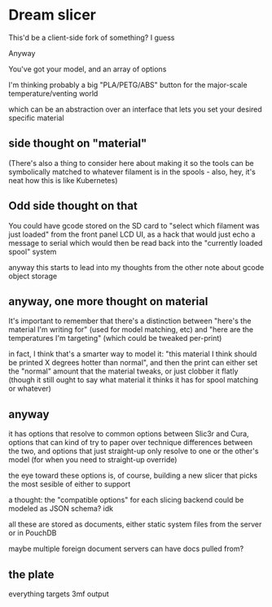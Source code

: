 # Dream slicer

This'd be a client-side fork of something? I guess

Anyway

You've got your model, and an array of options

I'm thinking probably a big "PLA/PETG/ABS" button for the major-scale temperature/venting world

which can be an abstraction over an interface that lets you set your desired specific material

## side thought on "material"

(There's also a thing to consider here about making it so the tools can be symbolically matched to whatever filament is in the spools - also, hey, it's neat how this is like Kubernetes)

## Odd side thought on that

You could have gcode stored on the SD card to "select which filament was just loaded" from the front panel LCD UI, as a hack that would just echo a message to serial which would then be read back into the "currently loaded spool" system

anyway this starts to lead into my thoughts from the other note about gcode object storage

## anyway, one more thought on material

It's important to remember that there's a distinction between "here's the material I'm writing for" (used for model matching, etc) and "here are the temperatures I'm targeting" (which could be tweaked per-print)

in fact, I think that's a smarter way to model it: "this material I think should be printed X degrees hotter than normal", and then the print can either set the "normal" amount that the material tweaks, or just clobber it flatly (though it still ought to say what material it thinks it has for spool matching or whatever)

## anyway

it has options that resolve to common options between Slic3r and Cura, options that can kind of try to paper over technique differences between the two, and options that just straight-up only resolve to one or the other's model (for when you need to straight-up override)

the eye toward these options is, of course, building a new slicer that picks the most sesible of either to support

a thought: the "compatible options" for each slicing backend could be modeled as JSON schema? idk

all these are stored as documents, either static system files from the server or in PouchDB

maybe multiple foreign document servers can have docs pulled from?

## the plate

everything targets 3mf output
